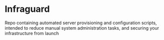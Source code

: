 # Infraguard
Repo containing automated server provisioning and configuration scripts, intended to reduce manual system administration tasks, and securing your infrastructure from launch
